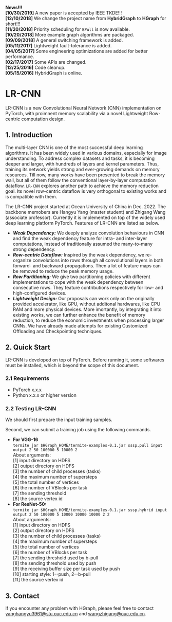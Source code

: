 **News!!!**   
**[10/30/2019]** A new paper is accepted by IEEE TKDE!!!   
**[12/10/2018]** We change the project name from **HybridGraph** to **HGraph** for short!!!  
**[11/20/2018]** Priority scheduling for `BPull` is now available.   
**[10/20/2018]** More example graph algorithms are packaged.   
**[09/09/2018]** A general switching framework is added.  
**[05/11/2017]** Lightweight fault-tolerance is added.  
**[04/05/2017]** Some engineering optimizations are added for better performance.  
**[02/17/2017]** Some APIs are changed.  
**[12/25/2016]** Code cleanup.  
**[05/15/2016]** HybridGraph is online.  

# LR-CNN
LR-CNN is a new Convolutional Neural Network (CNN) implementation on PyTorch, with proimnent memory scalability via a novel Lightweight Row-centric computation design.

## 1. Introduction
The multi-layer CNN is one of the most successful deep learning algorithms. It has been widely used in various domains, especially for image understanding. To address complex datasets and tasks, it is becoming deeper and larger, with hundreds of layers and kernel parameters. Thus, training its network yields strong and ever-growing demands on memory resources. Till now, many works have been presented to break the memory wall, but all of them follow the conventional layer-by-layer computation dataflow. `LR-CNN` explores another path to achieve the memory reduction goal. Its novel row-centric dataflow is very orthogonal to existing works and is compatible with them. 

The LR-CNN project started at Ocean University of China in Dec. 2022. The backbone memobers are Hangyu Yang (master student) and Zhigang Wang (associate professor). Currently it is implemented on top of the widely used deep learning platform PyTorch. Features of LR-CNN are listed as below.   

* ___Weak Dependency:___ We deeply analyze convolution behaviours in CNN and find the weak dependency feature for intra- and inter-layer computations, instead of traditionally assumed the many-to-many strong dependency.  
* ___Row-centric Dataflow:___ Inspired by the weak dependency, we re-organize convolutions into rows through all convolutional layers in both forward- and backward-propagations. Then a lot of feature maps can be removed to reduce the peak memory usage.    
* ___Row Partitioning:___ We give two partitioning policies with different implementations to cope with the weak dependency between consecutive rows. They feature contributions respectively for low- and high-configured devices.
* ___Lightweight Design:___ Our proposals can work only on the originally provided accelerator, like GPU, without additonal hardwares, like CPU RAM and more physical devices. More imortantly, by integrating it into existing works, we can further enhance the benefit of memory reduction, to reduce the economic investments when processing larger CNNs. We have already made attempts for existing Customized Offloading and Checkpointing techniques.        

## 2. Quick Start
LR-CNN is developed on top of PyTorch. Before running it, some softwares must be installed, which is beyond the scope of this document. 

### 2.1 Requirements
* PyTorch x.x.x  
* Python x.x.x or higher version   

### 2.2 Testing LR-CNN  
We should first prepare the input training samples.     

Second, we can submit a training job using the following commands.  
* __For VGG-16__  
`termite jar $HGraph_HOME/termite-examples-0.1.jar sssp.pull input output 2 50 100000 5 10000 2`  
About arguments:  
[1] input directory on HDFS  
[2] output directory on HDFS  
[3] the number of child processes (tasks)  
[4] the maximum number of supersteps  
[5] the total number of vertices  
[6] the number of VBlocks per task  
[7] the sending threshold  
[8] the source vertex id  
* __For ResNet-50:__  
`termite jar $HGraph_HOME/termite-examples-0.1.jar sssp.hybrid input output 2 50 100000 5 10000 10000 10000 2 2`  
About arguments:  
[1] input directory on HDFS  
[2] output directory on HDFS  
[3] the number of child processes (tasks)  
[4] the maximum number of supersteps  
[5] the total number of vertices  
[6] the number of VBlocks per task  
[7] the sending threshold used by b-pull  
[8] the sending threshold used by push  
[9] the receiving buffer size per task used by push  
[10] starting style: 1--push, 2--b-pull  
[11] the source vertex id    


## 3. Contact  
If you encounter any problem with HGraph, please feel free to contact yanghangyu3961@stu.ouc.edu.cn and wangzhigang@ouc.edu.cn.

